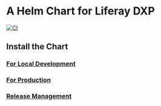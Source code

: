 # A Helm Chart for Liferay DXP

[![CI](https://github.com/rotty3000/liferay-helm/actions/workflows/ci.yaml/badge.svg?branch=main)](https://github.com/rotty3000/liferay-helm/actions/workflows/ci.yaml)

## Install the Chart

### [For Local Development](FOR_LOCAL_DEVELOPMENT.md)

### [For Production](FOR_PRODUCTION.md)

### [Release Management](RELEASE_MANAGEMENT.md)
